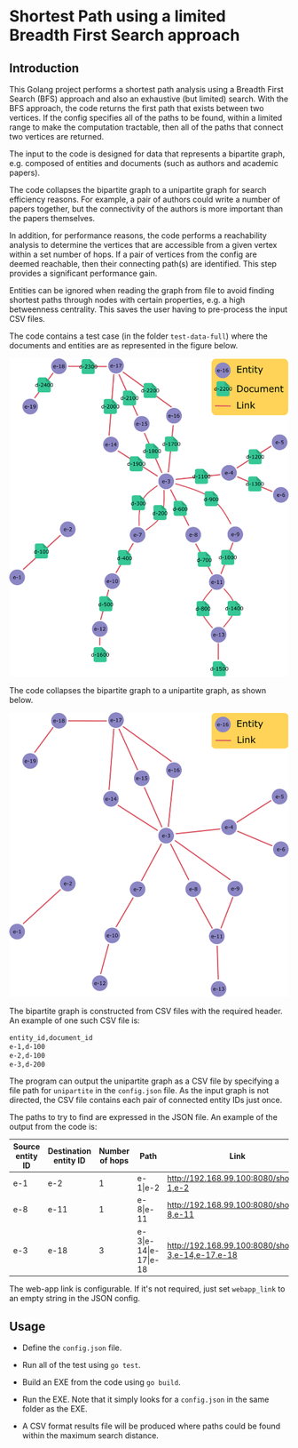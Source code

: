 # Shortest Path using a limited Breadth First Search approach

## Introduction

This Golang project performs a shortest path analysis using a Breadth First Search (BFS) approach and also an exhaustive (but limited) search. With the BFS approach, the code returns the first path that exists between two vertices. If the config specifies all of the paths to be found, within a limited range to make the computation tractable, then all of the paths that connect two vertices are returned.

The input to the code is designed for data that represents a bipartite graph, e.g. composed of entities and documents (such as authors and academic papers).

The code collapses the bipartite graph to a unipartite graph for search efficiency reasons. For example, a pair of authors could write a number of papers together, but the connectivity of the authors is more important than the papers themselves.

In addition, for performance reasons, the code performs a reachability analysis to determine the vertices that are accessible from a given vertex within a set number of hops. If a pair of vertices from the config are deemed reachable, then their connecting path(s) are identified. This step provides a significant performance gain.

Entities can be ignored when reading the graph from file to avoid finding shortest paths through nodes with certain properties, e.g. a high betweenness centrality. This saves the user having to pre-process the input CSV files.

The code contains a test case (in the folder `test-data-full`) where the documents and entities are as represented in the figure below.

![](./images/graph-bipartite.png)

The code collapses the bipartite graph to a unipartite graph, as shown below.

![](./images/graph-unipartite.png)

The bipartite graph is constructed from CSV files with the required header. An example of one such CSV file is:

```
entity_id,document_id
e-1,d-100
e-2,d-100
e-3,d-200
```

The program can output the unipartite graph as a CSV file by specifying a file path for `unipartite` in the `config.json` file. As the input graph is not directed, the CSV file contains each pair of connected entity IDs just once.

The paths to try to find are expressed in the JSON file. An example of the output from the code is:

| Source entity ID | Destination entity ID | Number of hops | Path                  | Link                                               |
| ---------------- | --------------------- | -------------- | --------------------- | -------------------------------------------------- |
| e-1              | e-2                   | 1              | e-1\|e-2              | http://192.168.99.100:8080/show/e-1,e-2            |
| e-8              | e-11                  | 1              | e-8\|e-11             | http://192.168.99.100:8080/show/e-8,e-11           |
| e-3              | e-18                  | 3              | e-3\|e-14\|e-17\|e-18 | http://192.168.99.100:8080/show/e-3,e-14,e-17,e-18 |

The web-app link is configurable. If it's not required, just set `webapp_link` to an empty string in the JSON config.

## Usage

- Define the `config.json` file.

- Run all of the test using `go test`.

- Build an EXE from the code using `go build`.

- Run the EXE. Note that it simply looks for a `config.json` in the same folder as the EXE.

- A CSV format results file will be produced where paths could be found within the maximum search distance.
